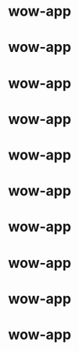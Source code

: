# wow-app
# wow-app
# wow-app
# wow-app
# wow-app
# wow-app
# wow-app
# wow-app
# wow-app
# wow-app
